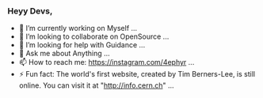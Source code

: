 ### Heyy Devs, 

- 🔭 I’m currently working on Myself ...
- 👯 I’m looking to collaborate on OpenSource ...
- 🤔 I’m looking for help with Guidance ...
- 💬 Ask me about Anything ...
- 📫 How to reach me: https://instagram.com/4ephyr ...
- ⚡ Fun fact: The world's first website, created by Tim Berners-Lee, is still online. You can visit it at "http://info.cern.ch" ...
